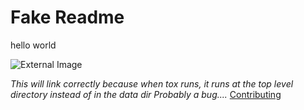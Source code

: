 # Fake Readme

hello world

![External Image](https://i2.wp.com/www.fatosmorina.com/wp-content/uploads/2018/11/hello-world.png?ssl=1)

*This will link correctly because when tox runs, it runs at the top level directory instead of in the data dir*
*Probably a bug....*
[Contributing](CONTRIBUTING.md)
